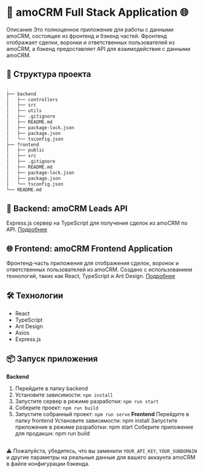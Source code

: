 # 🚀 amoCRM Full Stack Application 🌐
Описание
Это полноценное приложение для работы с данными amoCRM, состоящее из фронтенд и бэкенд частей. Фронтенд отображает сделки, воронки и ответственных пользователей из amoCRM, а бэкенд предоставляет API для взаимодействия с данными amoCRM.

## 📁 Структура проекта
```bash
.
├── backend
│   ├── controllers
│   ├── src
│   ├── utils
│   ├── .gitignore
│   ├── README.md
│   ├── package-lock.json
│   ├── package.json
│   └── tsconfig.json
├── frontend
│   ├── public
│   ├── src
│   ├── .gitignore
│   ├── README.md
│   ├── package-lock.json
│   ├── package.json
│   └── tsconfig.json
└── README.md

```
## 🚀 Backend: amoCRM Leads API
Express.js сервер на TypeScript для получения сделок из amoCRM по API. [Подробнее](https://github.com/auroraptor/march-22/tree/main/backend)

## 🌐 Frontend: amoCRM Frontend Application
Фронтенд-часть приложения для отображения сделок, воронок и ответственных пользователей из amoCRM. Создано с использованием технологий, таких как React, TypeScript и Ant Design. [Подробнее](https://github.com/auroraptor/march-22/tree/main/frontend)

## 🛠️ Технологии
- React
- TypeScript
- Ant Design
- Axios
- Express.js
## 📦 Запуск приложения
**Backend**
1. Перейдите в папку backend
2. Установите зависимости: `npm install`
3. Запустите сервер в режиме разработки: `npm run start`
4. Соберите проект: `npm run build`
5. Запустите собранный проект: `npm run serve`
**Frontend**
Перейдите в папку frontend
Установите зависимости: npm install
Запустите приложение в режиме разработки: npm start
Соберите приложение для продакшн: npm run build
##
⚠️ Пожалуйста, убедитесь, что вы заменили `YOUR_API_KEY`, `YOUR_SUBDOMAIN` и другие параметры на реальные данные для вашего аккаунта amoCRM в файле конфигурации бэкенда.